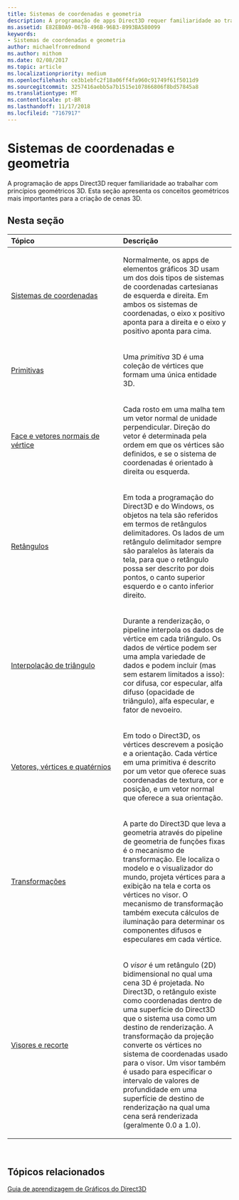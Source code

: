 ```yaml
---
title: Sistemas de coordenadas e geometria
description: A programação de apps Direct3D requer familiaridade ao trabalhar com princípios geométricos 3D. Esta seção apresenta os conceitos geométricos mais importantes para a criação de cenas 3D.
ms.assetid: E82EB0A9-0678-496B-96B3-8993BA580099
keywords:
- Sistemas de coordenadas e geometria
author: michaelfromredmond
ms.author: mithom
ms.date: 02/08/2017
ms.topic: article
ms.localizationpriority: medium
ms.openlocfilehash: ce3b1ebfc2f18a06ff4fa960c91749f61f5011d9
ms.sourcegitcommit: 3257416aebb5a7b1515e107866806f8bd57845a8
ms.translationtype: MT
ms.contentlocale: pt-BR
ms.lasthandoff: 11/17/2018
ms.locfileid: "7167917"
---
```

# <a name="coordinate-systems-and-geometry"></a>Sistemas de coordenadas e geometria


A programação de apps Direct3D requer familiaridade ao trabalhar com princípios geométricos 3D. Esta seção apresenta os conceitos geométricos mais importantes para a criação de cenas 3D.

## <a name="span-idin-this-sectionspanin-this-section"></a><span id="in-this-section"></span>Nesta seção


<table>
<colgroup>
<col width="50%" />
<col width="50%" />
</colgroup>
<thead>
<tr class="header">
<th align="left">Tópico</th>
<th align="left">Descrição</th>
</tr>
</thead>
<tbody>
<tr class="odd">
<td align="left"><p><a href="coordinate-systems.md">Sistemas de coordenadas</a></p></td>
<td align="left"><p>Normalmente, os apps de elementos gráficos 3D usam um dos dois tipos de sistemas de coordenadas cartesianas de esquerda e direita. Em ambos os sistemas de coordenadas, o eixo x positivo aponta para a direita e o eixo y positivo aponta para cima.</p></td>
</tr>
<tr class="even">
<td align="left"><p><a href="primitives.md">Primitivas</a></p></td>
<td align="left"><p>Uma <em>primitiva</em> 3D é uma coleção de vértices que formam uma única entidade 3D.</p></td>
</tr>
<tr class="odd">
<td align="left"><p><a href="face-and-vertex-normal-vectors.md">Face e vetores normais de vértice</a></p></td>
<td align="left"><p>Cada rosto em uma malha tem um vetor normal de unidade perpendicular. Direção do vetor é determinada pela ordem em que os vértices são definidos, e se o sistema de coordenadas é orientado à direita ou esquerda.</p></td>
</tr>
<tr class="even">
<td align="left"><p><a href="rectangles.md">Retângulos</a></p></td>
<td align="left"><p>Em toda a programação do Direct3D e do Windows, os objetos na tela são referidos em termos de retângulos delimitadores. Os lados de um retângulo delimitador sempre são paralelos às laterais da tela, para que o retângulo possa ser descrito por dois pontos, o canto superior esquerdo e o canto inferior direito.</p></td>
</tr>
<tr class="odd">
<td align="left"><p><a href="triangle-interpolation.md">Interpolação de triângulo</a></p></td>
<td align="left"><p>Durante a renderização, o pipeline interpola os dados de vértice em cada triângulo. Os dados de vértice podem ser uma ampla variedade de dados e podem incluir (mas sem estarem limitados a isso): cor difusa, cor especular, alfa difuso (opacidade de triângulo), alfa especular, e fator de nevoeiro.</p></td>
</tr>
<tr class="even">
<td align="left"><p><a href="vectors--vertices--and-quaternions.md">Vetores, vértices e quatérnios</a></p></td>
<td align="left"><p>Em todo o Direct3D, os vértices descrevem a posição e a orientação. Cada vértice em uma primitiva é descrito por um vetor que oferece suas coordenadas de textura, cor e posição, e um vetor normal que oferece a sua orientação.</p></td>
</tr>
<tr class="odd">
<td align="left"><p><a href="transforms.md">Transformações</a></p></td>
<td align="left"><p>A parte do Direct3D que leva a geometria através do pipeline de geometria de funções fixas é o mecanismo de transformação. Ele localiza o modelo e o visualizador do mundo, projeta vértices para a exibição na tela e corta os vértices no visor. O mecanismo de transformação também executa cálculos de iluminação para determinar os componentes difusos e especulares em cada vértice.</p></td>
</tr>
<tr class="even">
<td align="left"><p><a href="viewports-and-clipping.md">Visores e recorte</a></p></td>
<td align="left"><p>O <em>visor</em> é um retângulo (2D) bidimensional no qual uma cena 3D é projetada. No Direct3D, o retângulo existe como coordenadas dentro de uma superfície do Direct3D que o sistema usa como um destino de renderização. A transformação da projeção converte os vértices no sistema de coordenadas usado para o visor. Um visor também é usado para especificar o intervalo de valores de profundidade em uma superfície de destino de renderização na qual uma cena será renderizada (geralmente 0.0 a 1.0).</p></td>
</tr>
</tbody>
</table>

 

## <a name="span-idrelated-topicsspanrelated-topics"></a><span id="related-topics"></span>Tópicos relacionados


[Guia de aprendizagem de Gráficos do Direct3D](index.md)

 

 




